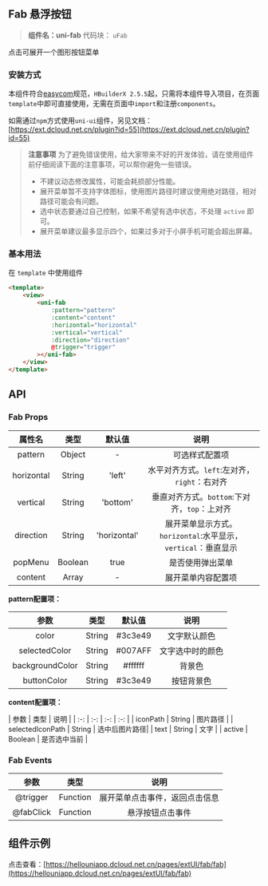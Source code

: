 

## Fab 悬浮按钮
> **组件名：uni-fab**
> 代码块： `uFab`


点击可展开一个图形按钮菜单

### 安装方式

本组件符合[easycom](https://uniapp.dcloud.io/collocation/pages?id=easycom)规范，`HBuilderX 2.5.5`起，只需将本组件导入项目，在页面`template`中即可直接使用，无需在页面中`import`和注册`components`。

如需通过`npm`方式使用`uni-ui`组件，另见文档：[https://ext.dcloud.net.cn/plugin?id=55](https://ext.dcloud.net.cn/plugin?id=55)

> **注意事项**
> 为了避免错误使用，给大家带来不好的开发体验，请在使用组件前仔细阅读下面的注意事项，可以帮你避免一些错误。
> - 不建议动态修改属性，可能会耗损部分性能。
> - 展开菜单暂不支持字体图标，使用图片路径时建议使用绝对路径，相对路径可能会有问题。
> - 选中状态要通过自己控制，如果不希望有选中状态，不处理 `active` 即可。 
> - 展开菜单建议最多显示四个，如果过多对于小屏手机可能会超出屏幕。


### 基本用法

在 `template` 中使用组件

```html
<template>
	<view>
		<uni-fab
			:pattern="pattern"
			:content="content"
			:horizontal="horizontal"
			:vertical="vertical"
			:direction="direction"
			@trigger="trigger"
		></uni-fab>
	</view>
</template>
```


## API

### Fab Props

|  属性名	|    类型	| 默认值		| 说明															|
| :-:		| :-:		| :-:			| :-:															|
| pattern	| Object	| -				| 可选样式配置项												|
| horizontal| String	| 'left'		| 水平对齐方式。`left`:左对齐，`right`：右对齐					|
| vertical	| String	| 'bottom'		| 垂直对齐方式。`bottom`:下对齐，`top`：上对齐					|
| direction	| String	| 'horizontal'	| 展开菜单显示方式。`horizontal`:水平显示，`vertical`：垂直显示	|
| popMenu	| Boolean	| true			| 是否使用弹出菜单											|
| content	| Array		| -				| 展开菜单内容配置项											|



**pattern配置项：**

|  参数				|    类型	| 默认值	| 说明				|
| :-:				|  :-:		| :-:		| :-:				|
| color				| String	| #3c3e49	| 文字默认颜色		|
| selectedColor		| String	| #007AFF	| 文字选中时的颜色	|
| backgroundColor	| String	| #ffffff	| 背景色			|
| buttonColor		| String	| #3c3e49	| 按钮背景色		|

**content配置项：**

|  参数				|    类型	| 说明			|
| :-:				|  :-:				| :-:		| :-:			|
| iconPath			| String	| 图片路径		|
| selectedIconPath	| String	| 选中后图片路径|
| text				| String	| 文字			|
| active			| Boolean	| 是否选中当前	|

### Fab Events

|  参数		|    类型	| 说明							|
| :-:		|  :-:		| :-:							|
| @trigger	| Function	| 展开菜单点击事件，返回点击信息|
| @fabClick	| Function	| 悬浮按钮点击事件				|






## 组件示例

点击查看：[https://hellouniapp.dcloud.net.cn/pages/extUI/fab/fab](https://hellouniapp.dcloud.net.cn/pages/extUI/fab/fab)